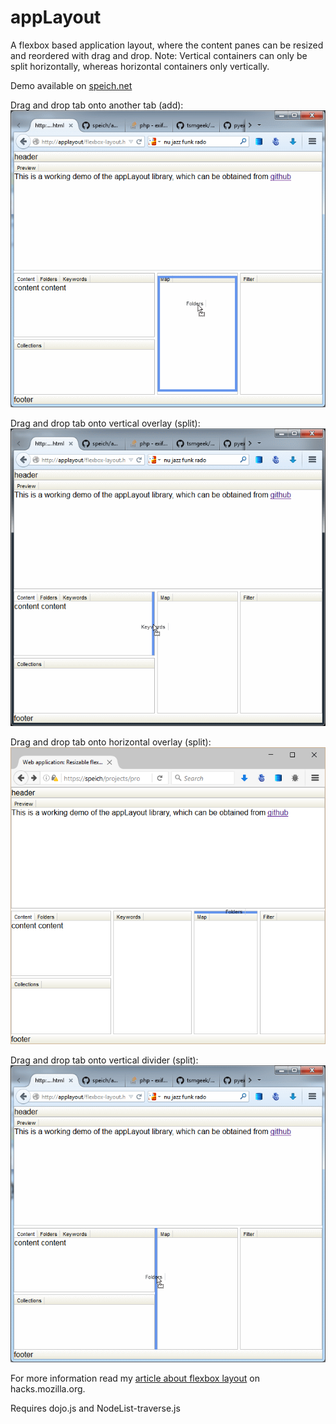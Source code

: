 appLayout
=========

A flexbox based application layout, where the content panes can be resized and reordered with drag and drop.
Note: Vertical containers can only be split horizontally, whereas horizontal containers only vertically.

Demo available on [speich.net](http://www.speich.net/projects/programming/flexbox-layout.html)

Drag and drop tab onto another tab (add):
![Screenshot 1](screenshot-1.gif "Screenshot of appLayout")

Drag and drop tab onto vertical overlay (split):
![Screenshot 1](screenshot-2.gif "Screenshot of appLayout")

Drag and drop tab onto horizontal overlay (split):
![Screenshot 1](screenshot-4.gif "Screenshot of appLayout")


Drag and drop tab onto vertical divider (split):
![Screenshot 1](screenshot-3.gif "Screenshot of appLayout")

For more information read my [article about flexbox layout](https://hacks.mozilla.org/2013/12/application-layout-with-css3-flexible-box-module/) on hacks.mozilla.org.

Requires dojo.js and NodeList-traverse.js